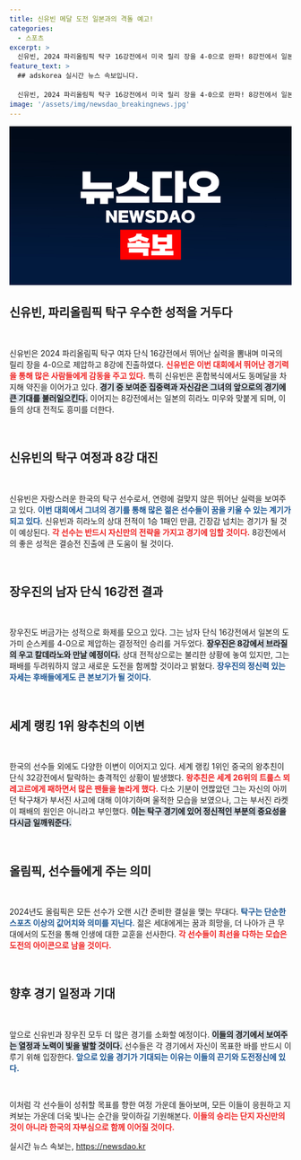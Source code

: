 ```yaml
---
title: 신유빈 메달 도전 일본과의 격돌 예고!
categories:
  - 스포츠
excerpt: >
  신유빈, 2024 파리올림픽 탁구 16강전에서 미국 릴리 장을 4-0으로 완파! 8강전에서 일본의 히라노 미우와 맞붙어 메달 수확에 도전한다. 한편, 남자 단식 세계 1위 왕추친이 뜻밖의 탈락으로 충격을 안겼다. 클릭 필수!
feature_text: >
  ## adskorea 실시간 뉴스 속보입니다.

  신유빈, 2024 파리올림픽 탁구 16강전에서 미국 릴리 장을 4-0으로 완파! 8강전에서 일본의 히라노 미우와 맞붙어 메달 수확에 도전한다. 한편, 남자 단식 세계 1위 왕추친이 뜻밖의 탈락으로 충격을 안겼다. 클릭 필수!
image: '/assets/img/newsdao_breakingnews.jpg'
---
```


<p><img src="/assets/img/newsdao_breakingnews.jpg" alt="adskorea 속보" /></p>

<h2 data-ke-size="size26">신유빈, 파리올림픽 탁구 우수한 성적을 거두다</h2>

<p data-ke-size="size16">&nbsp;</p>

<p>신유빈은 2024 파리올림픽 탁구 여자 단식 16강전에서 뛰어난 실력을 뽐내며 미국의 릴리 장을 4-0으로 제압하고 8강에 진출하였다. <b><span style="color: #ee2323;">신유빈은 이번 대회에서 뛰어난 경기력을 통해 많은 사람들에게 감동을 주고 있다.</span></b> 특히 신유빈은 혼합복식에서도 동메달을 차지해 약진을 이어가고 있다. <b><span style="background-color: #21538527;">경기 중 보여준 집중력과 자신감은 그녀의 앞으로의 경기에 큰 기대를 불러일으킨다.</span></b> 이어지는 8강전에서는 일본의 히라노 미우와 맞붙게 되며, 이들의 상대 전적도 흥미를 더한다. </p>

<p data-ke-size="size16">&nbsp;</p>

<h2 data-ke-size="size26">신유빈의 탁구 여정과 8강 대진</h2>

<p data-ke-size="size16">&nbsp;</p>

<p>신유빈은 자랑스러운 한국의 탁구 선수로서, 연령에 걸맞지 않은 뛰어난 실력을 보여주고 있다. <b><span style="color: #1a5490;">이번 대회에서 그녀의 경기를 통해 많은 젊은 선수들이 꿈을 키울 수 있는 계기가 되고 있다.</span></b> 신유빈과 히라노의 상대 전적이 1승 1패인 만큼, 긴장감 넘치는 경기가 될 것이 예상된다. <b><span style="color: #ee2323;">각 선수는 반드시 자신만의 전략을 가지고 경기에 임할 것이다.</span></b> 8강전에서의 좋은 성적은 결승전 진출에 큰 도움이 될 것이다. </p>

<p data-ke-size="size16">&nbsp;</p>

<h2 data-ke-size="size26">장우진의 남자 단식 16강전 결과</h2>

<p data-ke-size="size16">&nbsp;</p>

<p>장우진도 버금가는 성적으로 화제를 모으고 있다. 그는 남자 단식 16강전에서 일본의 도가미 순스케를 4-0으로 제압하는 결정적인 승리를 거두었다. <b><span style="background-color: #21538527;">장우진은 8강에서 브라질의 우고 칼데라노와 만날 예정이다.</span></b> 상대 전적상으로는 불리한 상황에 놓여 있지만, 그는 패배를 두려워하지 않고 새로운 도전을 함께할 것이라고 밝혔다. <b><span style="color: #1a5490;">장우진의 정신력 있는 자세는 후배들에게도 큰 본보기가 될 것이다.</span></b> </p>

<p data-ke-size="size16">&nbsp;</p>

<h2 data-ke-size="size26">세계 랭킹 1위 왕추친의 이변</h2>

<p data-ke-size="size16">&nbsp;</p>

<p>한국의 선수들 외에도 다양한 이변이 이어지고 있다. 세계 랭킹 1위인 중국의 왕추친이 단식 32강전에서 탈락하는 충격적인 상황이 발생했다. <b><span style="color: #ee2323;">왕추친은 세계 26위의 트룰스 뫼레고르에게 패하면서 많은 팬들을 놀라게 했다.</span></b> 다소 기분이 언짢았던 그는 자신의 아끼던 탁구채가 부서진 사고에 대해 이야기하며 울적한 모습을 보였으나, 그는 부서진 라켓이 패배의 원인은 아니라고 부인했다. <b><span style="background-color: #21538527;">이는 탁구 경기에 있어 정신적인 부분의 중요성을 다시금 일깨워준다.</span></b> </p>

<p data-ke-size="size16">&nbsp;</p>

<h2 data-ke-size="size26">올림픽, 선수들에게 주는 의미</h2>

<p data-ke-size="size16">&nbsp;</p>

<p>2024년도 올림픽은 모든 선수가 오랜 시간 준비한 결실을 맺는 무대다. <b><span style="color: #1a5490;">탁구는 단순한 스포츠 이상의 값어치와 의미를 지닌다.</span></b> 젊은 세대에게는 꿈과 희망을, 더 나아가 큰 무대에서의 도전을 통해 인생에 대한 교훈을 선사한다. <b><span style="color: #ee2323;">각 선수들이 최선을 다하는 모습은 도전의 아이콘으로 남을 것이다.</span></b> </p>

<p data-ke-size="size16">&nbsp;</p>

<h2 data-ke-size="size26">향후 경기 일정과 기대</h2>

<p data-ke-size="size16">&nbsp;</p>

<p>앞으로 신유빈과 장우진 모두 더 많은 경기를 소화할 예정이다. <b><span style="background-color: #21538527;">이들의 경기에서 보여주는 열정과 노력이 빛을 발할 것이다.</span></b> 선수들은 각 경기에서 자신이 목표한 바를 반드시 이루기 위해 입장한다. <b><span style="color: #1a5490;">앞으로 있을 경기가 기대되는 이유는 이들의 끈기와 도전정신에 있다.</span></b></p>

<p data-ke-size="size16">&nbsp;</p>

<p>이처럼 각 선수들이 성취할 목표를 향한 여정 가운데 돌아보며, 모든 이들이 응원하고 지켜보는 가운데 더욱 빛나는 순간을 맞이하길 기원해본다. <b><span style="color: #ee2323;">이들의 승리는 단지 자신만의 것이 아니라 한국의 자부심으로 함께 이어질 것이다.</span></b></p>
실시간 뉴스 속보는, <a href="https://newsdao.kr" rel="dofollow">https://newsdao.kr</a>


